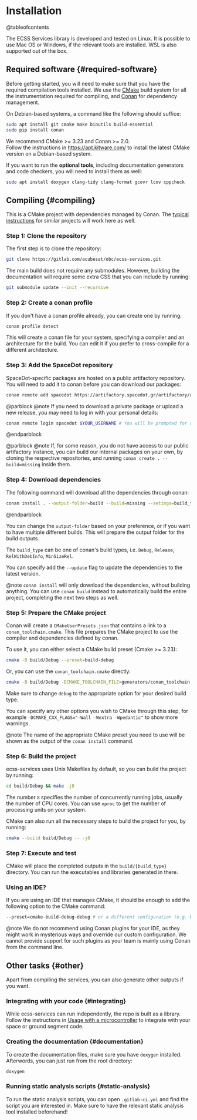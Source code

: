 # Installation

@tableofcontents

The ECSS Services library is developed and tested on Linux. It is possible to use Mac OS or Windows, if the relevant
tools are installed. WSL is also supported out of the box.

## Required software {#required-software}
Before getting started, you will need to make sure that you have the required compilation tools installed. We use the
[CMake](https://cmake.org/) build system for all the instrumentation required for compiling, and [Conan](https://conan.io/)
for dependency management.

On Debian-based systems, a command like the following should suffice:
```bash
sudo apt install git cmake make binutils build-essential
sudo pip install conan
```

We recommend CMake >= 3.23 and Conan >= 2.0.  
Follow the instructions in https://apt.kitware.com/ to install the latest CMake version on a Debian-based system.

If you want to run the **optional tools**, including documentation generators and code checkers, you will need to
install them as well:
```bash
sudo apt install doxygen clang-tidy clang-format gcovr lcov cppcheck
```

## Compiling {#compiling}

This is a CMake project with dependencies managed by Conan. The [typical instructions](https://docs.conan.io/2/tutorial/consuming_packages/build_simple_cmake_project.html)
for similar projects will work here as well.

### Step 1: Clone the repository

The first step is to clone the repository:
```bash
git clone https://gitlab.com/acubesat/obc/ecss-services.git
```

The main build does not require any submodules. However, building the documentation will require some extra CSS
that you can include by running:
```bash
git submodule update --init --recursive
```

### Step 2: Create a conan profile

If you don't have a conan profile already, you can create one by running:
```bash
conan profile detect
```

This will create a conan file for your system, specifying a compiler and an architecture for the build.
You can edit it if you prefer to cross-compile for a different architecture.

### Step 3: Add the SpaceDot repository

SpaceDot-specific packages are hosted on a public artifactory repository. You will need to add it to conan before you
can download our packages:
```bash
conan remote add spacedot https://artifactory.spacedot.gr/artifactory/api/conan/conan
```

@parblock
@note
If you need to download a private package or upload a new release, you may need to log in with your personal details:
```bash
conan remote login spacedot $YOUR_USERNAME # You will be prompted for a password
```
@endparblock

@parblock
@note
If, for some reason, you do not have access to our public artifactory instance, you can build our internal packages on
your own, by cloning the respective repositories, and running `conan create . --build=missing` inside them.

### Step 4: Download dependencies

The following command will download all the dependencies through conan:
```bash
conan install . --output-folder=build --build=missing --setings=build_type=Debug
```
@endparblock

You can change the `output-folder` based on your preference, or if you want to have multiple different builds.
This will prepare the output folder for the build outputs.

The `build_type` can be one of conan's build types, i.e. `Debug`, `Release`, `RelWithDebInfo`, `MinSizeRel`.

You can specify add the `--update` flag to update the dependencies to the latest version.

@note `conan install` will only download the dependencies, without building anything. You can use `conan build` 
instead to automatically build the entire project, completing the next two steps as well.

### Step 5: Prepare the CMake project

Conan will create a `CMakeUserPresets.json` that contains a link to a `conan_toolchain.cmake`.
This file prepares the CMake project to use the compiler and dependencies defined by conan.

To use it, you can either select a CMake build preset (Cmake >= 3.23):
```bash
cmake -B build/Debug --preset=build-debug
```

Or, you can use the `conan_toolchain.cmake` directly:
```bash
cmake -B build/Debug -DCMAKE_TOOLCHAIN_FILE=generators/conan_toolchain.cmake -DCMAKE_BUILD_TYPE=Debug
```

Make sure to change `debug` to the appropriate option for your desired build type.

You can specify any other options you wish to CMake through this step, for example
`-DCMAKE_CXX_FLAGS="-Wall -Wextra -Wpedantic"` to show more warnings.

@note The name of the appropriate CMake preset you need to use will be shown as the output of
the `conan install` command.

### Step 6: Build the project

ecss-services uses Unix Makefiles by default, so you can build the project by running:
```bash
cd build/Debug && make -j8
```

The number `8` specifies the number of concurrently running jobs, usually the number of CPU cores.
You can use `nproc` to get the number of processing units on your system.

CMake can also run all the necessary steps to build the project for you, by running:
```bash
cmake --build build/Debug -- -j8
```

### Step 7: Execute and test

CMake will place the completed outputs in the `build/{build_type}` directory. You can run the
executables and libraries generated in there.


### Using an IDE?

If you are using an IDE that manages CMake, it should be enough to add the following option to the CMake command:
```bash
--preset=cmake-build-debug-debug # or a different configuration (e.g. build-release)
```

@note
We do not recommend using Conan plugins for your IDE, as they might work in mysterious ways and override our custom
configuration. We cannot provide support for such plugins as your team is mainly using Conan from the command line.


## Other tasks {#other}

Apart from compiling the services, you can also generate other outputs if you want.

### Integrating with your code {#integrating}
While ecss-services can run independently, the repo is built as a library. Follow the instructions in
[Usage with a microcontroller](docs/usage_with_microcontroller.md) to integrate with your space or ground segment code.


### Creating the documentation {#documentation}
To create the documentation files, make sure you have `doxygen` installed. Afterwords, you can just run from the root
directory:
```bash
doxygen
```

### Running static analysis scripts {#static-analysis}
To run the static analysis scripts, you can open `.gitlab-ci.yml` and find the script you are interested in. Make sure
to have the relevant static analysis tool installed beforehand!
